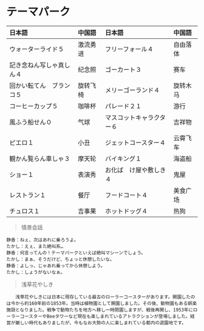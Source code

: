 # テーマパーク

| 日本語                                | 中国語   | 日本語                                | 中国語   |
| :------------------------------------ | :------- | :------------------------------------ | :------- |
| <ruby>ウォーターライド５</ruby>       | 激流勇进 | <ruby>フリーフォール４</ruby>         | 自由落体 |
| <ruby>記き念ねん写しゃ真しん４</ruby> | 纪念照   | <ruby>ゴーカート３</ruby>             | 赛车     |
| <ruby>回かい転てん　ブランコ５</ruby> | 旋转飞椅 | <ruby>メリーゴーランド４</ruby>       | 旋转木马 |
| <ruby>コーヒーカップ５</ruby>         | 咖啡杯   | <ruby>パレード２１</ruby>             | 游行     |
| <ruby>風ふう船せん０</ruby>           | 气球     | <ruby>マスコットキャラクター６</ruby> | 吉祥物   |
| <ruby>ピエロ１</ruby>                 | 小丑     | <ruby>ジェットコースター４</ruby>     | 云霄飞车 |
| <ruby>観かん覧らん車しゃ３</ruby>     | 摩天轮   | <ruby>バイキング１</ruby>             | 海盗船   |
| <ruby>ショー１</ruby>                 | 表演秀   | <ruby>お化ば　け屋や敷しき４</ruby>   | 鬼屋     |
| <ruby>レストラン１</ruby>             | 餐厅     | <ruby>フードコート４</ruby>           | 美食广场 |
| <ruby>チュロス１</ruby>               | 吉事果   | <ruby>ホットドッグ４</ruby>           | 热狗     |

> 情景会話

```text
静香：ねぇ、次はあれに乗ろうよ。
たかし：えぇ、また絶叫系…
静香：何言ってんの！テーマパークといえば絶叫マシーンでしょう。
たかし：まぁ、そうだけど、ちょっと休憩したいな。
静香：よしっ、じゃあれ乗ってから休憩しよう。
たかし：しょうがないなぁ。
```

> 浅草花やしき

```text
　　浅草花やしきには日本に現存している最古のローラーコースターがあります。開園したのは今から約160年前の1853年。当時は植物園として開園しました。その後、動物園もある娯楽施設となりました。戦争で動物たちを地方へ移し一時閉園しますが、戦後再開し、1953年にローラーコースターやBeeタワーなど現在も楽しまれているアトラクションが登場しました。経営が厳しい時代もありましたが、今もなお大勢の人に楽しまれている都内の遊園地です。
```
